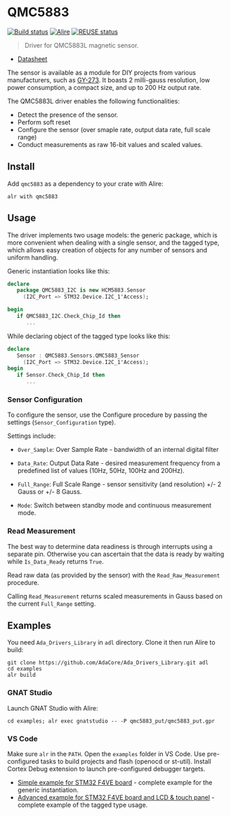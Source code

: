 # QMC5883

[![Build status](https://github.com/reznikmm/qmc5883/actions/workflows/alire.yml/badge.svg)](https://github.com/reznikmm/qmc5883/actions/workflows/alire.yml)
[![Alire](https://img.shields.io/endpoint?url=https://alire.ada.dev/badges/qmc5883.json)](https://alire.ada.dev/crates/qmc5883.html)
[![REUSE status](https://api.reuse.software/badge/github.com/reznikmm/qmc5883)](https://api.reuse.software/info/github.com/reznikmm/qmc5883)

> Driver for QMC5883L magnetic sensor.

- [Datasheet](https://www.qstcorp.com/en_comp_prod/QMC5883L)

The sensor is available as a module for DIY projects from various
manufacturers, such as
[GY-273](https://www.aliexpress.com/item/1005006314447353.html).
It boasts 2 milli-gauss resolution, low power consumption, a compact size,
and up to 200 Hz output rate.

The QMC5883L driver enables the following functionalities:

- Detect the presence of the sensor.
- Perform soft reset
- Configure the sensor (over smaple rate, output data rate, full scale range)
- Conduct measurements as raw 16-bit values and scaled values.

## Install

Add `qmc5883` as a dependency to your crate with Alire:

    alr with qmc5883

## Usage

The driver implements two usage models: the generic package, which is more
convenient when dealing with a single sensor, and the tagged type, which
allows easy creation of objects for any number of sensors and uniform handling.

Generic instantiation looks like this:

```ada
declare
   package QMC5883_I2C is new HCM5883.Sensor
     (I2C_Port => STM32.Device.I2C_1'Access);

begin
   if QMC5883_I2C.Check_Chip_Id then
      ...
```

While declaring object of the tagged type looks like this:

```ada
declare
   Sensor : QMC5883.Sensors.QMC5883_Sensor
     (I2C_Port => STM32.Device.I2C_1'Access);
begin
   if Sensor.Check_Chip_Id then
      ...
```

### Sensor Configuration

To configure the sensor, use the Configure procedure by passing the settings
(`Sensor_Configuration` type).

Settings include:

- `Over_Sample`: Over Sample Rate - bandwidth of an internal digital filter

- `Data_Rate`: Output Data Rate - desired measurement frequency from
  a predefined list of values (10Hz, 50Hz, 100Hz and 200Hz).

- `Full_Range`: Full Scale Range - sensor sensitivity (and resolution)
  +/- 2 Gauss or +/- 8 Gauss.

- `Mode`: Switch between standby mode and continuous measurement mode.

### Read Measurement

The best way to determine data readiness is through interrupts using
a separate pin. Otherwise you can ascertain that the data is ready by
waiting while `Is_Data_Ready` returns `True`.

Read raw data (as provided by the sensor) with the `Read_Raw_Measurement`
procedure.

Calling `Read_Measurement` returns scaled measurements in Gauss based on
the current `Full_Range` setting.

## Examples

You need `Ada_Drivers_Library` in `adl` directory. Clone it then run Alire
to build:

    git clone https://github.com/AdaCore/Ada_Drivers_Library.git adl
    cd examples
    alr build

### GNAT Studio

Launch GNAT Studio with Alire:

    cd examples; alr exec gnatstudio -- -P qmc5883_put/qmc5883_put.gpr

### VS Code

Make sure `alr` in the `PATH`.
Open the `examples` folder in VS Code. Use pre-configured tasks to build
projects and flash (openocd or st-util). Install Cortex Debug extension
to launch pre-configured debugger targets.

- [Simple example for STM32 F4VE board](examples/qmc5883_put) - complete
  example for the generic instantiation.
- [Advanced example for STM32 F4VE board and LCD & touch panel](examples/qmc5883_lcd) -
  complete example of the tagged type usage.

